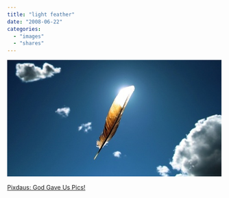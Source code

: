 ```yaml
---
title: "light feather"
date: "2008-06-22"
categories: 
  - "images"
  - "shares"
---
```


![](images/4wnP83SaFaj2jwyxmf9FijGo_1280.jpg)

[Pixdaus: God Gave Us Pics!](http://pixdaus.com/single.php?id=53882&f=rs)
